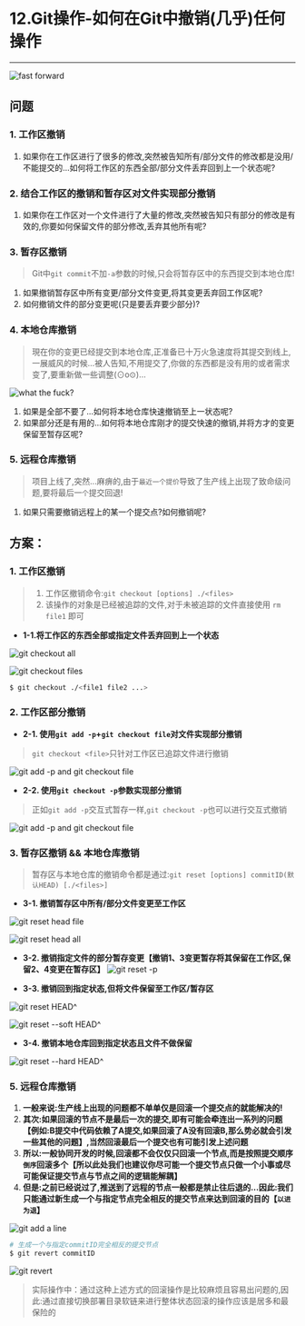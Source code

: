 # 12.Git操作-如何在Git中撤销(几乎)任何操作
---

![fast forward](/images/article/git/git-cancel.jpg)

## 问题
### 1. 工作区撤销
1. 如果你在工作区进行了很多的修改,突然被告知所有/部分文件的修改都是没用/不能提交的...如何将工作区的东西全部/部分文件丢弃回到上一个状态呢?

### 2. 结合工作区的撤销和暂存区对文件实现部分撤销
1. 如果你在工作区对一个文件进行了大量的修改,突然被告知只有部分的修改是有效的,你要如何保留文件的部分修改,丢弃其他所有呢?

### 3. 暂存区撤销
> Git中`git commit`不加`-a`参数的时候,只会将暂存区中的东西提交到本地仓库!

1. 如果撤销暂存区中所有变更/部分文件变更,将其变更丢弃回工作区呢?
2. 如何撤销文件的部分变更呢(只是要丢弃要少部分)?

### 4. 本地仓库撤销
>現在你的变更已经提交到本地仓库,正准备已十万火急速度将其提交到线上,一展威风的时候...被人告知,不用提交了,你做的东西都是没有用的或者需求变了,要重新做一些调整(⊙o⊙)…

![what the fuck?](/images/article/git/what-the-fuck.png)

1. 如果是全部不要了...如何将本地仓库快速撤销至上一状态呢?
2. 如果部分还是有用的...如何将本地仓库刚才的提交快速的撤销,并将方才的变更保留至暂存区呢?

### 5. 远程仓库撤销
> 项目上线了,突然...麻痹的,由于`最近一个提价`导致了生产线上出现了致命级问题,要将最后一`个`提交回退!

1. 如果只需要撤销远程上的某一个提交点?如何撤销呢?

## 方案：
### 1. 工作区撤销
> 1. 工作区撤销命令:`git checkout [options] ./<files>`
> 2. 该操作的对象是已经被追踪的文件,对于未被追踪的文件直接使用 `rm file1` 即可

- **1-1.将工作区的东西全部或指定文件丢弃回到上一个状态**

![git checkout all](/images/article/git/git-checkout-all.gif)

![git checkout files](/images/article/git/git-checkout-files.gif)
```sh
$ git checkout ./<file1 file2 ...>
```

### 2. 工作区部分撤销
- **2-1. 使用`git add -p`+`git checkout file`对文件实现部分撤销**
>  `git checkout <file>`只针对工作区已追踪文件进行撤销

![git add -p and git checkout file](/images/article/git/git-add-p-and-checkout.gif)

- **2-2. 使用`git checkout -p`参数实现部分撤销**
> 正如`git add -p`交互式暂存一样,`git checkout -p`也可以进行交互式撤销

![git add -p and git checkout file](/images/article/git/git-checkout-p.gif)

### 3. 暂存区撤销 && 本地仓库撤销
> 暂存区与本地仓库的撤销命令都是通过:`git reset [options] commitID(默认HEAD) [./<files>]`

- **3-1. 撤销暂存区中所有/部分文件变更至工作区**

![git reset head file](/images/article/git/git-reset-file.gif)

![git reset head all](/images/article/git/git-reset-all.gif)

- **3-2. 撤销指定文件的部分暂存变更【撤销1、3变更暂存将其保留在工作区,保留2、4变更在暂存区】**
![git reset -p ](/images/article/git/git-reset-head-p.gif)

- **3-3. 撤销回到指定状态,但将文件保留至工作区/暂存区**

![git reset HEAD^](/images/article/git/git-reset-head-last-local-repo.gif)

![git reset --soft HEAD^](/images/article/git/git-reset-soft-head-last-local-repo.gif)

- **3-4. 撤销本地仓库回到指定状态且文件不做保留**

![git reset --hard HEAD^](/images/article/git/git-reset-hard-head-last-local-repo.gif)

### 5. 远程仓库撤销
1. **一般来说:生产线上出现的问题都不单单仅是回滚一个提交点的就能解决的!**
2. **其次:如果回滚的节点不是最后一次的提交,即有可能会牵连出一系列的问题【例如:B提交中代码依赖了A提交,如果回滚了A没有回滚B,那么势必就会引发一些其他的问题】,当然回滚最后一个提交也有可能引发上述问题** 
3. **所以:一般协同开发的时候,回滚都不会仅仅只回滚一个节点,而是按照提交顺序`倒序`回滚多个【所以此处我们也建议你尽可能一个提交节点只做一个小事或尽可能保证提交节点与节点之间的逻辑能解耦】**
4. **但是:之前已经说过了,推送到了远程的节点一般都是禁止往后退的...因此:我们只能通过新生成一个与指定节点完全相反的提交节点来达到回滚的目的【`以进为退`】**

![git add a line](/images/article/git/git-revert-before.png)
```sh
# 生成一个与指定commitID完全相反的提交节点
$ git revert commitID
```
![git revert](/images/article/git/git-revert.png)

> 实际操作中：通过这种上述方式的回滚操作是比较麻烦且容易出问题的,因此:通过直接切换部署目录软链来进行整体状态回滚的操作应该是居多和最保险的